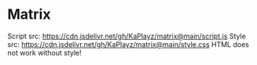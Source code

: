 # Matrix
Script src: https://cdn.jsdelivr.net/gh/KaPlayz/matrix@main/script.js
Style src: https://cdn.jsdelivr.net/gh/KaPlayz/matrix@main/style.css
    HTML does not work without style! 
